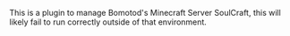 This is a plugin to manage Bomotod's Minecraft Server SoulCraft, this will likely fail to run correctly outside of that environment.
